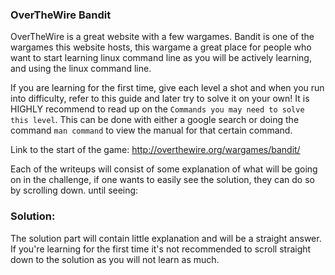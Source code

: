 ### OverTheWire Bandit

OverTheWire is a great website with a few wargames. Bandit is one of the wargames this website hosts, this wargame 
a great place for people who want to start learning linux command line as you will be actively learning, and using the linux command line.

If you are learning for the first time, give each level a shot and when you run into difficulty, refer to this guide and later try 
to solve it on your own! It is HIGHLY recommend to read up on the ```Commands you may need to solve this level```. This can be 
done with either a google search or doing the command ```man command``` to view the manual for that certain command.

Link to the start of the game: http://overthewire.org/wargames/bandit/

Each of the writeups will consist of some explanation of what will be going on in the challenge, if one wants 
to easily see the solution, they can do so by scrolling down.
until seeing:

### Solution:

The solution part will contain little explanation and will be a straight answer. If you're learning for the
first time it's not recommended to scroll straight down to the solution as you will not learn as much.
